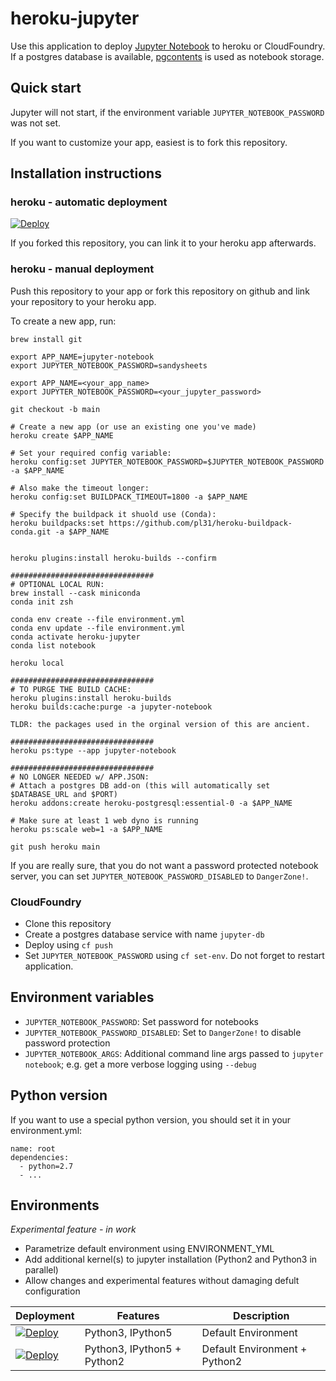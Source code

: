 # heroku-jupyter

Use this application to deploy [Jupyter Notebook](https://jupyter.org/) to
heroku or CloudFoundry. If a postgres database is available,
[pgcontents](https://github.com/quantopian/pgcontents) is used as notebook
storage.

## Quick start

Jupyter will not start, if the environment variable `JUPYTER_NOTEBOOK_PASSWORD`
was not set.

If you want to customize your app, easiest is to fork this repository.

## Installation instructions

### heroku - automatic deployment

[![Deploy](https://www.herokucdn.com/deploy/button.svg)](https://heroku.com/deploy)

If you forked this repository, you can link it to your heroku app afterwards.

### heroku - manual deployment

Push this repository to your app or fork this repository on github and link your
repository to your heroku app.

To create a new app, run:
```
brew install git

export APP_NAME=jupyter-notebook
export JUPYTER_NOTEBOOK_PASSWORD=sandysheets

export APP_NAME=<your_app_name>
export JUPYTER_NOTEBOOK_PASSWORD=<your_jupyter_password>

git checkout -b main

# Create a new app (or use an existing one you've made)
heroku create $APP_NAME

# Set your required config variable:
heroku config:set JUPYTER_NOTEBOOK_PASSWORD=$JUPYTER_NOTEBOOK_PASSWORD -a $APP_NAME

# Also make the timeout longer:
heroku config:set BUILDPACK_TIMEOUT=1800 -a $APP_NAME

# Specify the buildpack it shuold use (Conda):
heroku buildpacks:set https://github.com/pl31/heroku-buildpack-conda.git -a $APP_NAME


heroku plugins:install heroku-builds --confirm

################################
# OPTIONAL LOCAL RUN:
brew install --cask miniconda
conda init zsh

conda env create --file environment.yml
conda env update --file environment.yml
conda activate heroku-jupyter
conda list notebook

heroku local

################################
# TO PURGE THE BUILD CACHE:
heroku plugins:install heroku-builds
heroku builds:cache:purge -a jupyter-notebook

TLDR: the packages used in the orginal version of this are ancient.

################################
heroku ps:type --app jupyter-notebook

################################
# NO LONGER NEEDED w/ APP.JSON:
# Attach a postgres DB add-on (this will automatically set $DATABASE_URL and $PORT)
heroku addons:create heroku-postgresql:essential-0 -a $APP_NAME

# Make sure at least 1 web dyno is running
heroku ps:scale web=1 -a $APP_NAME

git push heroku main
```


If you are really sure, that you do not want a password protected notebook
server, you can set `JUPYTER_NOTEBOOK_PASSWORD_DISABLED` to `DangerZone!`.

### CloudFoundry

- Clone this repository
- Create a postgres database service with name `jupyter-db`
- Deploy using `cf push`
- Set `JUPYTER_NOTEBOOK_PASSWORD` using `cf set-env`. Do not forget to restart application.

## Environment variables

- `JUPYTER_NOTEBOOK_PASSWORD`: Set password for notebooks
- `JUPYTER_NOTEBOOK_PASSWORD_DISABLED`: Set to `DangerZone!` to disable password
  protection
- `JUPYTER_NOTEBOOK_ARGS`: Additional command line args passed to
  `jupyter notebook`; e.g. get a more verbose logging using `--debug`

## Python version

If you want to use a special python version, you should set it in your environment.yml:

```
name: root
dependencies:
  - python=2.7
  - ...
```

## Environments

*Experimental feature - in work*

- Parametrize default environment using ENVIRONMENT_YML
- Add additional kernel(s) to jupyter installation (Python2 and Python3 in parallel)
- Allow changes and experimental features without damaging defult configuration

| Deployment | Features | Description |
| ---------- | -------- | ----------- |
| [![Deploy](https://www.herokucdn.com/deploy/button.svg)](https://heroku.com/deploy?env[ENVIRONMENT_YML]=environments/default.yml) | Python3, IPython5 | Default Environment
| [![Deploy](https://www.herokucdn.com/deploy/button.svg)](https://heroku.com/deploy?env[ENVIRONMENT_YML]=environments/multi_kernel.yml&env[ADDITIONAL_ENVIRONMENT_YML]=environments/kernel/python2/python2.yml) | Python3, IPython5 + Python2 | Default Environment + Python2
